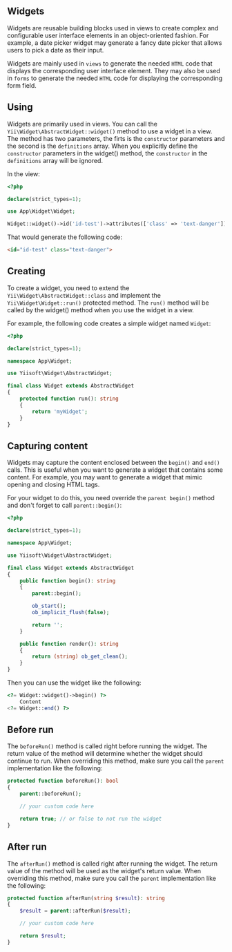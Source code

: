 ## Widgets

Widgets are reusable building blocks used in views to create complex and configurable user interface elements in an object-oriented fashion. For example, a date picker widget may generate a fancy date picker that allows users to pick a date as their input.

Widgets are mainly used in `views` to generate the needed `HTML` code that displays the corresponding user interface element. They may also be used in `forms` to generate the needed `HTML` code for displaying the corresponding form field.

## Using

Widgets are primarily used in views. You can call the `Yii\Widget\AbstractWidget::widget()` method to use a widget in a view. The method has two parameters, the firts is the `constructor` parameters and the second is the `definitions` array. When you explicitly define the `constructor` parameters in the widget() method, the `constructor` in the `definitions` array will be ignored.

In the view:

```php
<?php

declare(strict_types=1);

use App\Widget\Widget;

Widget::widget()->id('id-test')->attributes(['class' => 'text-danger'])->render();
```

That would generate the following code:

```html
<id="id-test" class="text-danger">
```

## Creating

To create a widget, you need to extend the `Yii\Widget\AbstractWidget::class` and implement the `Yii\Widget\Widget::run()` protected method. The `run()` method will be called by the widget() method when you use the widget in a view.

For example, the following code creates a simple widget named `Widget`:

```php
<?php

declare(strict_types=1);

namespace App\Widget;

use Yiisoft\Widget\AbstractWidget;

final class Widget extends AbstractWidget
{
    protected function run(): string
    {
        return 'myWidget';
    }
}
```

## Capturing content

Widgets may capture the content enclosed between the `begin()` and `end()` calls. This is useful when you want to generate a widget that contains some content. For example, you may want to generate a widget that mimic opening and closing HTML tags.

For your widget to do this, you need override the `parent begin()` method and don't forget to call `parent::begin()`:

```php
<?php

declare(strict_types=1);

namespace App\Widget;

use Yiisoft\Widget\AbstractWidget;

final class Widget extends AbstractWidget
{
    public function begin(): string
    {
        parent::begin();

        ob_start();
        ob_implicit_flush(false);

        return '';
    }

    public function render(): string
    {
        return (string) ob_get_clean();
    }
}
```

Then you can use the widget like the following:

```php
<?= Widget::widget()->begin() ?>
    Content
<?= Widget::end() ?>
```

## Before run

The `beforeRun()` method is called right before running the widget. The return value of the method will determine whether the widget should continue to run. When overriding this method, make sure you call the `parent` implementation like the following:

```php
protected function beforeRun(): bool
{
    parent::beforeRun();

    // your custom code here

    return true; // or false to not run the widget
}
```

## After run

The `afterRun()` method is called right after running the widget. The return value of the method will be used as the widget's return value. When overriding this method, make sure you call the `parent` implementation like the following:

```php
protected function afterRun(string $result): string
{
    $result = parent::afterRun($result);

    // your custom code here

    return $result;
}
```

